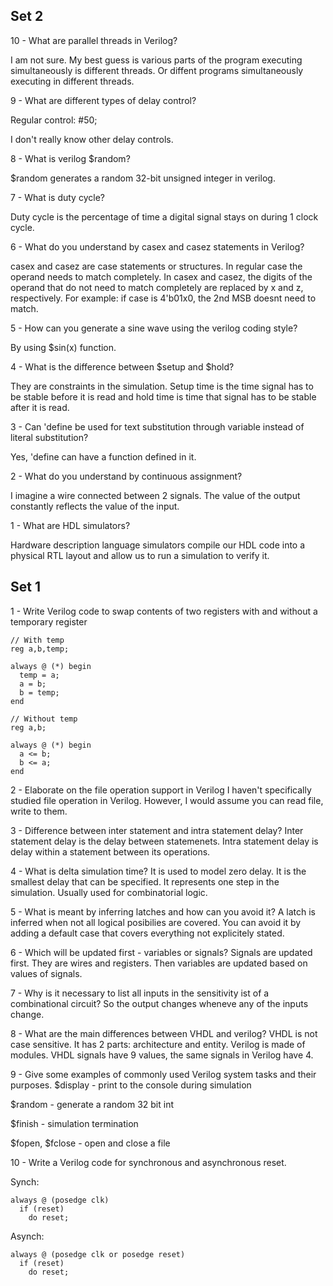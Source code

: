 ## Set 2
10 - What are parallel threads in Verilog?

I am not sure. My best guess is various parts of the program executing simultaneously is different threads. Or diffent programs simultaneously executing in different threads.

9 - What are different types of delay control?

Regular control: #50;

I don't really know other delay controls.

8 - What is verilog $random?

$random generates a random 32-bit unsigned integer in verilog.

7 - What is duty cycle?

Duty cycle is the percentage of time a digital signal stays on during 1 clock cycle.

6 - What do you understand by casex and casez statements in Verilog?

casex and casez are case statements or structures. In regular case the operand needs to match completely. In casex and casez, the digits of the operand that do not need to match completely are replaced by x and z, respectively. For example: if case is 4'b01x0, the 2nd MSB doesnt need to match.

5 - How can you generate a sine wave using the verilog coding style?

By using $sin(x) function.

4 - What is the difference between $setup and $hold?

They are constraints in the simulation. Setup time is the time signal has to be stable before it is read and hold time is time that signal has to be stable after it is read.

3 - Can 'define be used for text substitution through variable instead of literal substitution?

Yes, 'define can have a function defined in it.

2 - What do you understand by continuous assignment?

I imagine a wire connected between 2 signals. The value of the output constantly reflects the value of the input.

1 - What are HDL simulators?

Hardware description language simulators compile our HDL code into a physical RTL layout and allow us to run a simulation to verify it.

## Set 1
1 - Write Verilog code to swap contents of two registers with and without a temporary register

```
// With temp
reg a,b,temp;

always @ (*) begin
  temp = a;
  a = b;
  b = temp;
end

// Without temp
reg a,b;

always @ (*) begin
  a <= b;
  b <= a;
end
```

2 - Elaborate on the file operation support in Verilog
I haven't specifically studied file operation in Verilog. However, I would assume you can read file, write to them.

3 - Difference between inter statement and intra statement delay?
Inter statement delay is the delay between statemenets. Intra statement delay is delay within a statement between its operations.

4 - What is delta simulation time?
It is used to model zero delay. It is the smallest delay that can be specified. It represents one step in the simulation. Usually used for combinatorial logic.

5 - What is meant by inferring latches and how can you avoid it?
A latch is inferred when not all logical posibilies are covered. You can avoid it by adding a default case that covers everything not explicitely stated.

6 - Which will be updated first - variables or signals?
Signals are updated first. They are wires and registers. Then variables are updated based on values of signals.

7 - Why is it necessary to list all inputs in the sensitivity ist of a combinational circuit?
So the output changes wheneve any of the inputs change.

8 - What are the main differences between VHDL and verilog?
VHDL is not case sensitive. It has 2 parts: architecture and entity. Verilog is made of modules. VHDL signals have 9 values, the same signals in Verilog have 4.

9 - Give some examples of commonly used Verilog system tasks and their purposes.
$display - print to the console during simulation

$random - generate a random 32 bit int

$finish - simulation termination

$fopen, $fclose - open and close a file

10 - Write a Verilog code for synchronous and asynchronous reset.

Synch:
```
always @ (posedge clk)
  if (reset)
    do reset;
```

Asynch:
```
always @ (posedge clk or posedge reset)
  if (reset)
    do reset;
```
